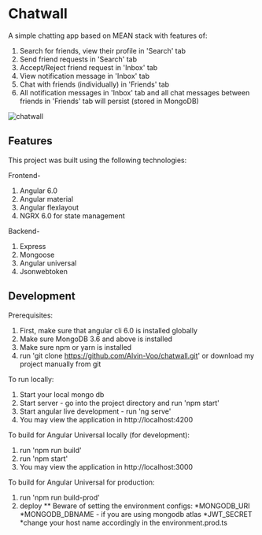 # Chatwall

A simple chatting app based on MEAN stack with features of:

1. Search for friends, view their profile in 'Search' tab
2. Send friend requests in 'Search' tab
3. Accept/Reject friend request in 'Inbox' tab
4. View notification message in 'Inbox' tab
5. Chat with friends (individually) in 'Friends' tab
6. All notification messages in 'Inbox' tab and all chat messages between friends in 'Friends' tab will persist (stored in MongoDB)

![chatwall](https://github.com/Alvin-Voo/chatwall/blob/master/demo1.gif "chatwall")

## Features

This project was built using the following technologies:

Frontend-
1. Angular 6.0
2. Angular material
3. Angular flexlayout
4. NGRX 6.0 for state management

Backend-
1. Express
2. Mongoose
3. Angular universal
4. Jsonwebtoken

## Development

Prerequisites:
1. First, make sure that angular cli 6.0 is installed globally
2. Make sure MongoDB 3.6 and above is installed
3. Make sure npm or yarn is installed
4. run 'git clone https://github.com/Alvin-Voo/chatwall.git' or download my project manually from git

To run locally:
1. Start your local mongo db
2. Start server - go into the project directory and run 'npm start'
3. Start angular live development - run 'ng serve'
4. You may view the application in http://localhost:4200

To build for Angular Universal locally (for development):
1. run 'npm run build'
2. run 'npm start'
3. You may view the application in http://localhost:3000

To build for Angular Universal for production:
1. run 'npm run build-prod'
2. deploy
** Beware of setting the environment configs:
*MONGODB_URI
*MONGODB_DBNAME - if you are using mongodb atlas
*JWT_SECRET
*change your host name accordingly in the environment.prod.ts
